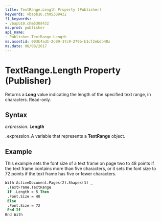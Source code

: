 ```yaml
---
title: TextRange.Length Property (Publisher)
keywords: vbapb10.chm5308432
f1_keywords:
- vbapb10.chm5308432
ms.prod: publisher
api_name:
- Publisher.TextRange.Length
ms.assetid: 003b4ad1-2c09-17c9-279b-b1cf2ebdb40a
ms.date: 06/08/2017
---
```



# TextRange.Length Property (Publisher)

Returns a **Long** value indicating the length of the specified text range, in characters. Read-only.


## Syntax

 _expression_. **Length**

 _expression_A variable that represents a **TextRange** object.


## Example

This example sets the font size of a text frame on page two to 48 points if the text frame contains more than five characters, or it sets the font size to 72 points if the text frame has five or fewer characters.


```vb
With ActiveDocument.Pages(2).Shapes(1) _ 
 .TextFrame.TextRange 
 If .Length > 5 Then 
 .Font.Size = 48 
 Else 
 .Font.Size = 72 
 End If 
End With
```


